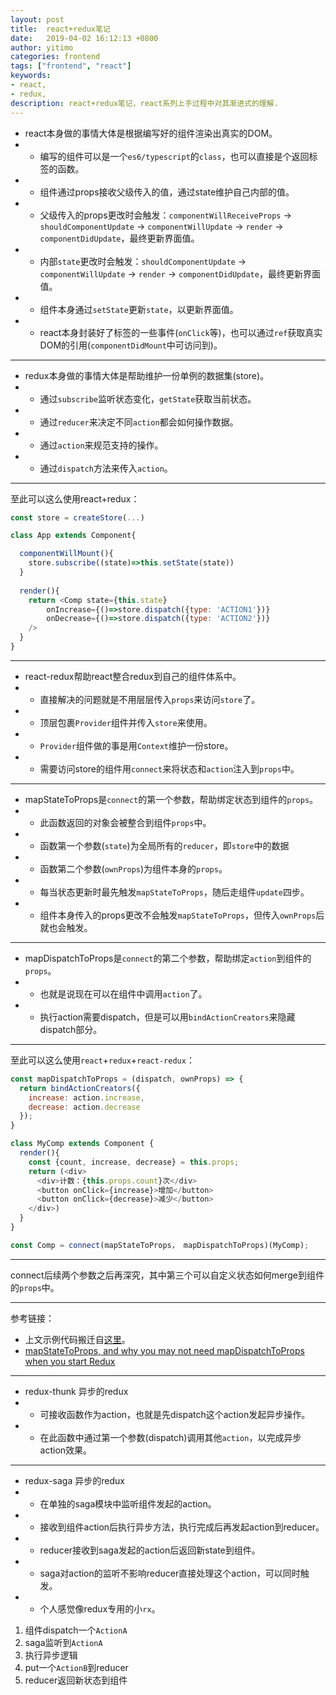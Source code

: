 ```yaml
---
layout: post
title:  react+redux笔记
date:   2019-04-02 16:12:13 +0800
author: yitimo
categories: frontend
tags: ["frontend", "react"]
keywords:
- react,
- redux,
description: react+redux笔记，react系列上手过程中对其渐进式的理解.
---
```


* react本身做的事情大体是根据编写好的组件渲染出真实的DOM。
* * 编写的组件可以是一个``es6/typescript``的``class``，也可以直接是个返回标签的函数。
* * 组件通过props接收父级传入的值，通过state维护自己内部的值。
* * 父级传入的props更改时会触发：``componentWillReceiveProps`` -> ``shouldComponentUpdate`` -> ``componentWillUpdate`` -> ``render`` -> ``componentDidUpdate``，最终更新界面值。
* * 内部``state``更改时会触发：``shouldComponentUpdate`` -> ``componentWillUpdate`` -> ``render`` -> ``componentDidUpdate``，最终更新界面值。
* * 组件本身通过``setState``更新``state``，以更新界面值。
* * react本身封装好了标签的一些事件(``onClick``等)，也可以通过``ref``获取真实DOM的引用(``componentDidMount``中可访问到)。

---

* redux本身做的事情大体是帮助维护一份单例的数据集(store)。
* * 通过``subscribe``监听状态变化，``getState``获取当前状态。
* * 通过``reducer``来决定不同``action``都会如何操作数据。
* * 通过``action``来规范支持的操作。
* * 通过``dispatch``方法来传入``action``。

---

至此可以这么使用react+redux：

``` javascript
const store = createStore(...)

class App extends Component{

  componentWillMount(){
    store.subscribe((state)=>this.setState(state))
  }
  
  render(){
    return <Comp state={this.state}
        onIncrease={()=>store.dispatch({type: 'ACTION1'})}
        onDecrease={()=>store.dispatch({type: 'ACTION2'})}
    />
  }
}
```

---

* react-redux帮助react整合redux到自己的组件体系中。
* * 直接解决的问题就是不用层层传入``props``来访问``store``了。
* * 顶层包裹``Provider``组件并传入``store``来使用。
* * ``Provider``组件做的事是用``Context``维护一份store。
* * 需要访问store的组件用``connect``来将状态和``action``注入到``props``中。

---

* mapStateToProps是``connect``的第一个参数，帮助绑定状态到组件的``props``。
* * 此函数返回的对象会被整合到组件``props``中。
* * 函数第一个参数(``state``)为全局所有的``reducer``，即``store``中的数据
* * 函数第二个参数(``ownProps``)为组件本身的``props``。
* * 每当状态更新时最先触发``mapStateToProps``，随后走组件``update``四步。
* * 组件本身传入的props更改不会触发``mapStateToProps``，但传入``ownProps``后就也会触发。

---

* mapDispatchToProps是``connect``的第二个参数，帮助绑定``action``到组件的``props``。
* * 也就是说现在可以在组件中调用``action``了。
* * 执行action需要dispatch，但是可以用``bindActionCreators``来隐藏dispatch部分。

---

至此可以这么使用``react``+``redux``+``react-redux``：

``` javascript
const mapDispatchToProps = (dispatch, ownProps) => {
  return bindActionCreators({
    increase: action.increase,
    decrease: action.decrease
  });
}

class MyComp extends Component {
  render(){
    const {count, increase, decrease} = this.props;
    return (<div>
      <div>计数：{this.props.count}次</div>
      <button onClick={increase}>增加</button>
      <button onClick={decrease}>减少</button>
    </div>)
  }
}

const Comp = connect(mapStateToProps， mapDispatchToProps)(MyComp);

```

---

connect后续两个参数之后再深究，其中第三个可以自定义状态如何merge到组件的``props``中。

---

参考链接：

* 上文示例代码搬迁自[这里](http://taobaofed.org/blog/2016/08/18/react-redux-connect/)。
* [mapStateToProps, and why you may not need mapDispatchToProps when you start Redux](https://medium.com/ovrsea/mapstatetoprops-and-why-you-may-not-need-mapdispatchtoprops-as-a-beginner-dd012a3da5e6)

---

* redux-thunk 异步的redux
* * 可接收函数作为action，也就是先dispatch这个action发起异步操作。
* * 在此函数中通过第一个参数(dispatch)调用其他``action``，以完成异步action效果。

---

* redux-saga 异步的redux
* * 在单独的saga模块中监听组件发起的action。
* * 接收到组件action后执行异步方法，执行完成后再发起action到reducer。
* * reducer接收到saga发起的action后返回新state到组件。
* * saga对action的监听不影响reducer直接处理这个action，可以同时触发。
* * 个人感觉像redux专用的小``rx``。

1. 组件dispatch一个``ActionA``
2. saga监听到``ActionA``
3. 执行异步逻辑
4. put一个``ActionB``到reducer
5. reducer返回新状态到组件
